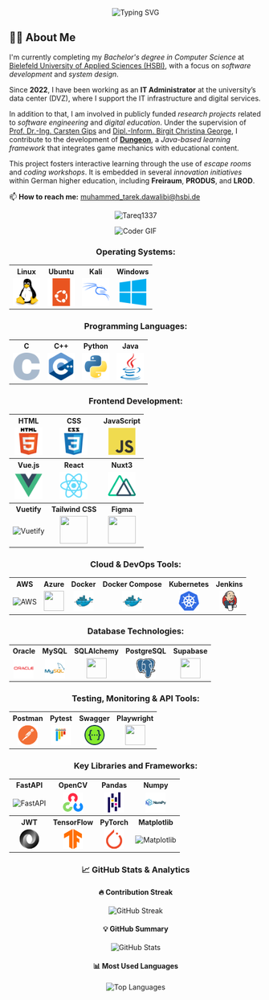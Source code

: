 <p align="center">
  <img src="https://readme-typing-svg.herokuapp.com?color=4F46E5&center=true&vCenter=true&width=480&height=30&lines=Hi+👋,+I'm+Tarek+Dawalibi;Fullstack+Developer+from+Germany;Let's+build+something+cool!" alt="Typing SVG">
</p>

## 🧑‍💻 About Me

I'm currently completing my _Bachelor's degree in Computer Science_ at [Bielefeld University of Applied Sciences (HSBI)](https://www.hsbi.de), with a focus on _software development_ and _system design_.

Since **2022**, I have been working as an **IT Administrator** at the university’s data center (DVZ), where I support the IT infrastructure and digital services.

In addition to that, I am involved in publicly funded _research projects_ related to _software engineering_ and _digital education_. Under the supervision of [Prof. Dr.-Ing. Carsten Gips](https://www.hsbi.de/personenverzeichnis/carsten-gips) and [Dipl.-Inform. Birgit Christina George](https://www.hsbi.de/minden/ueber-uns/personenverzeichnis/birgit-christina-george), I contribute to the development of [**Dungeon**](https://github.com/Dungeon-CampusMinden), a _Java-based learning framework_ that integrates game mechanics with educational content.

This project fosters interactive learning through the use of _escape rooms_ and _coding workshops_. It is embedded in several _innovation initiatives_ within German higher education, including **Freiraum**, **PRODUS**, and **LROD**.

📫 **How to reach me:** [muhammed_tarek.dawalibi@hsbi.de](mailto:muhammed_tarek.dawalibi@hsbi.de)


<p align="center">
  <img src="https://komarev.com/ghpvc/?username=Tareq1337&label=Profile%20views&color=0e75b6&style=flat" alt="Tareq1337" />
</p>

<p align="center">
  <img src="https://user-images.githubusercontent.com/5713670/87202985-820dcb80-c2b6-11ea-9f56-7ec461c497c3.gif" alt="Coder GIF" width="300" />
</p>






<h3 align="center">Operating Systems:</h3>
<!-- Operating Systems Table -->
<table align="center">
  <tr><th>Linux</th><th>Ubuntu</th><th>Kali</th><th>Windows</th></tr>
  <tr>
    <td align="center"><img src="https://github.com/devicons/devicon/blob/master/icons/linux/linux-original.svg" width="55" height="55"/></td>
    <td align="center"><img src="https://github.com/devicons/devicon/blob/master/icons/ubuntu/ubuntu-original.svg" width="55" height="55"/></td>
    <td align="center"><img src="https://github.com/canaleal/devicon/blob/new-icon-kali-linux/icons/kalilinux/kalilinux-original-wordmark.svg" width="55" height="55"/></td>
    <td align="center"><img src="https://raw.githubusercontent.com/devicons/devicon/master/icons/windows8/windows8-original.svg" width="55" height="55"/></td>
  </tr>
</table>

<h3 align="center">Programming Languages:</h3>
<!-- Languages Table -->
<table align="center">
  <tr><th>C</th><th>C++</th><th>Python</th><th>Java</th></tr>
  <tr>
    <td align="center"><img src="https://raw.githubusercontent.com/devicons/devicon/master/icons/c/c-original.svg" width="55" height="55"/></td>
    <td align="center"><img src="https://raw.githubusercontent.com/devicons/devicon/master/icons/cplusplus/cplusplus-original.svg" width="55" height="55"/></td>
    <td align="center"><img src="https://raw.githubusercontent.com/devicons/devicon/master/icons/python/python-original.svg" width="55" height="55"/></td>
    <td align="center"><img src="https://raw.githubusercontent.com/devicons/devicon/master/icons/java/java-original.svg" width="55" height="55"/></td>
  </tr>
</table>

<h3 align="center">Frontend Development:</h3>
<!-- Frontend Table -->
<table align="center">
  <tr><th>HTML</th><th>CSS</th><th>JavaScript</th></tr>
  <tr>
    <td align="center"><img src="https://raw.githubusercontent.com/devicons/devicon/master/icons/html5/html5-original-wordmark.svg" width="55" height="55"/></td>
    <td align="center"><img src="https://raw.githubusercontent.com/devicons/devicon/master/icons/css3/css3-original-wordmark.svg" width="55" height="55"/></td>
    <td align="center"><img src="https://raw.githubusercontent.com/devicons/devicon/master/icons/javascript/javascript-original.svg" width="55" height="55"/></td>
  </tr>
  <tr><th>Vue.js</th><th>React</th><th>Nuxt3</th></tr>
  <tr>
    <td align="center"><img src="https://raw.githubusercontent.com/devicons/devicon/master/icons/vuejs/vuejs-original.svg" width="55" height="55"/></td>
    <td align="center"><img src="https://raw.githubusercontent.com/devicons/devicon/master/icons/react/react-original.svg" width="55" height="55"/></td>
    <td align="center"><img src="https://raw.githubusercontent.com/devicons/devicon/master/icons/nuxtjs/nuxtjs-original.svg" width="55" height="55"/></td>


  </tr>
  <tr><th>Vuetify</th><th>Tailwind CSS</th><th>Figma</th></tr>
  <tr>
    <td align="center"><img src="https://cdn.vuetifyjs.com/docs/images/logos/vuetify-logo-light.svg" width="55" height="55" alt="Vuetify"/></td>
    <td align="center"><img src="https://www.vectorlogo.zone/logos/tailwindcss/tailwindcss-icon.svg" width="55" height="55"/></td>
    <td align="center"><img src="https://www.vectorlogo.zone/logos/figma/figma-icon.svg" width="55" height="55"/></td>
  </tr>
</table>

<h3 align="center">Cloud & DevOps Tools:</h3>
<table align="center">
  <tr>
    <th>AWS</th>
    <th>Azure</th>
    <th>Docker</th>
    <th>Docker Compose</th>
    <th>Kubernetes</th>
    <th>Jenkins</th>
  </tr>
  <tr>
   <td align="center"><img src="https://a0.awsstatic.com/libra-css/images/logos/aws_logo_smile_1200x630.png" width="80" height="40" alt="AWS"/></td>
    <td align="center"><img src="https://cdn.jsdelivr.net/gh/devicons/devicon/icons/azure/azure-original.svg" width="40" height="40"/></td>
    <td align="center"><img src="https://raw.githubusercontent.com/devicons/devicon/master/icons/docker/docker-original.svg" width="40" height="40"/></td>
    <td align="center"><img src="https://raw.githubusercontent.com/devicons/devicon/master/icons/docker/docker-original.svg" width="40" height="40"/></td>
    <td align="center"><img src="https://raw.githubusercontent.com/devicons/devicon/master/icons/kubernetes/kubernetes-plain.svg" width="40" height="40"/></td>
    <td align="center"><img src="https://raw.githubusercontent.com/devicons/devicon/master/icons/jenkins/jenkins-original.svg" width="40" height="40"/></td>
  </tr>
</table>

<h3 align="center">Database Technologies:</h3>
<!-- DB Table -->
<table align="center">
  <tr><th>Oracle</th><th>MySQL</th><th>SQLAlchemy</th><th>PostgreSQL</th><th>Supabase</th></tr>
  <tr>
    <td align="center"><img src="https://raw.githubusercontent.com/devicons/devicon/master/icons/oracle/oracle-original.svg" width="40" height="40"/></td>
    <td align="center"><img src="https://raw.githubusercontent.com/devicons/devicon/master/icons/mysql/mysql-original-wordmark.svg" width="40" height="40"/></td>
    <td align="center"><img src="https://www.sqlalchemy.org/img/sqla_logo.png" width="40" height="40"/></td>
    <td align="center"><img src="https://raw.githubusercontent.com/devicons/devicon/master/icons/postgresql/postgresql-original.svg" width="40" height="40"/></td>
    <td align="center"><img src="https://www.vectorlogo.zone/logos/supabase/supabase-icon.svg" width="40" height="40"/></td>
  </tr>
</table>

<h3 align="center">Testing, Monitoring & API Tools:</h3>
<table align="center">
  <tr>
    <th>Postman</th>
    <th>Pytest</th>
    <th>Swagger</th>
    <th>Playwright</th>
  </tr>
  <tr>
    <td align="center"><img src="https://raw.githubusercontent.com/devicons/devicon/master/icons/postman/postman-original.svg" width="40" height="40"/></td>
    <td align="center"><img src="https://raw.githubusercontent.com/devicons/devicon/master/icons/pytest/pytest-original.svg" width="40" height="40"/></td>
    <td align="center"><img src="https://raw.githubusercontent.com/devicons/devicon/master/icons/swagger/swagger-original.svg" width="40" height="40"/></td>
    <td align="center"><img src="https://playwright.dev/img/playwright-logo.svg" width="40" height="40"/></td>
  </tr>
</table>

<h3 align="center">Key Libraries and Frameworks:</h3>
<table align="center">
  <tr>
    <th>FastAPI</th>
    <th>OpenCV</th>
    <th>Pandas</th>
    <th>Numpy</th>
  </tr>
  <tr>
    <td align="center">
      <img src="https://fastapi.tiangolo.com/img/logo-margin/logo-teal.png" width="40" height="40" alt="FastAPI"/>
    </td>
    <td align="center">
      <img src="https://github.com/devicons/devicon/blob/master/icons/opencv/opencv-original.svg" width="40" height="40" alt="OpenCV"/>
    </td>
    <td align="center">
      <img src="https://github.com/devicons/devicon/blob/master/icons/pandas/pandas-original.svg" width="40" height="40" alt="Pandas"/>
    </td>
    <td align="center">
      <img src="https://github.com/devicons/devicon/blob/master/icons/numpy/numpy-original-wordmark.svg" width="40" height="40" alt="Numpy"/>
    </td>
  </tr>
  <tr>
    <th>JWT</th>
    <th>TensorFlow</th>
    <th>PyTorch</th>
    <th>Matplotlib</th>
  </tr>
  <tr>
    <td align="center">
      <img src="https://github.com/devicons/devicon/blob/master/icons/json/json-original.svg" width="40" height="40" alt="JWT"/>
    </td>
    <td align="center">
      <img src="https://raw.githubusercontent.com/devicons/devicon/master/icons/tensorflow/tensorflow-original.svg" width="40" height="40" alt="TensorFlow"/>
    </td>
    <td align="center">
      <img src="https://raw.githubusercontent.com/devicons/devicon/master/icons/pytorch/pytorch-original.svg" width="40" height="40" alt="PyTorch"/>
    </td>
    <td align="center">
      <img src="https://upload.wikimedia.org/wikipedia/commons/8/84/Matplotlib_icon.svg" width="40" height="40" alt="Matplotlib"/>
    </td>
  </tr>
</table>

<h3 align="center">📈 GitHub Stats & Analytics</h3>

<!-- 🔥 Contribution Streak -->
<h4 align="center">🔥 Contribution Streak</h4>
<p align="center">
  <img src="https://github-readme-streak-stats.herokuapp.com/?user=Tareq1337&theme=radical&hide_border=false" alt="GitHub Streak"/>
</p>

<!-- 💡 GitHub Summary -->
<h4 align="center">💡 GitHub Summary</h4>
<p align="center">
  <img src="https://github-readme-stats.vercel.app/api?username=Tareq1337&theme=radical&border=false&include_all_commits=true&count_private=true" alt="GitHub Stats"/>
</p>

<!-- 📊 Most Used Languages -->
<h4 align="center">📊 Most Used Languages</h4>
<p align="center">
  <img src="https://github-readme-stats.vercel.app/api/top-langs/?username=Tareq1337&theme=radical&layout=compact&border=false&include_all_commits=true&count_private=true" alt="Top Languages"/>
</p>

